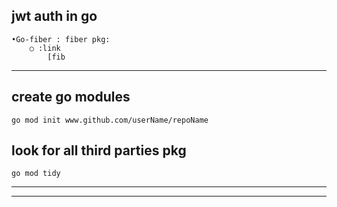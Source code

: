## jwt auth in go

    •Go-fiber : fiber pkg:
		○ :link
			[fib		
---
## create go modules
```
go mod init www.github.com/userName/repoName
```

## look for all third parties pkg
```
go mod tidy
```

---
---